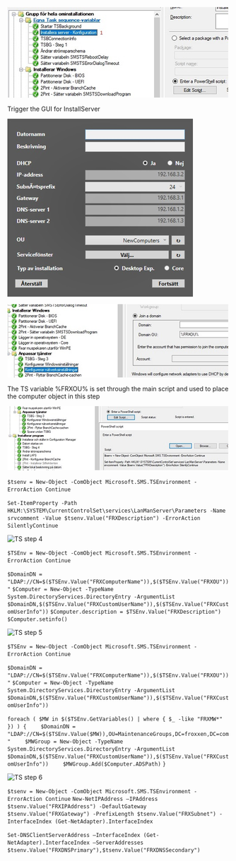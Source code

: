 ![TS step 1](img/TS_step_1_-_Start_InstallServer_script.jpg)

Trigger the GUI for InstallServer

![InstallServer GUI](img/InstallServer_GUI.jpg)



![TS step 2](img/TS_step_2_-_Konfigurera_natverksinstallningar.jpg)

The TS variable %FRXOU% is set through the main script and used to place the computer object in this step

![TS step 3](img/TS_step_3_-_Satt_lokal_datorbeskrivning.jpg)

```$tsenv = New-Object -ComObject Microsoft.SMS.TSEnvironment -ErrorAction Continue```

```Set-ItemProperty -Path HKLM:\SYSTEM\CurrentControlSet\services\LanManServer\Parameters -Name srvcomment -Value $tsenv.Value("FRXDescription") -ErrorAction SilentlyContinue```

![TS step 4](img/TS_step_4_-_Satt_beskrivning_på_AD-objekt.jpg)

```$TSEnv = New-Object -ComObject Microsoft.SMS.TSEnvironment -ErrorAction Continue```

```$DomainDN = "LDAP://CN=$($TSEnv.Value("FRXComputerName")),$($TSEnv.Value("FRXOU"))"```
```$Computer = New-Object -TypeName System.DirectoryServices.DirectoryEntry -ArgumentList $DomainDN,$($TSEnv.Value("FRXCustomUserName")),$($TSEnv.Value("FRXCustomUserInfo"))```
```$Computer.description = $TSEnv.Value("FRXDescription")```
```$Computer.setinfo()```

![TS step 5](img/TS_step_5_-_Lagger_till_servicefonstergrupper.jpg)

```$TSEnv = New-Object -ComObject Microsoft.SMS.TSEnvironment -ErrorAction Continue```

```$DomainDN = "LDAP://CN=$($TSEnv.Value("FRXComputerName")),$($TSEnv.Value("FRXOU"))"```
```$Computer = New-Object -TypeName System.DirectoryServices.DirectoryEntry -ArgumentList``` ```$DomainDN,$($TSEnv.Value("FRXCustomUserName")),$($TSEnv.Value("FRXCustomUserInfo"))```

```foreach ( $MW in $($TSEnv.GetVariables() | where { $_ -like "FRXMW*" }) ) {```
```    $DomainDN = "LDAP://CN=$($TSEnv.Value($MW)),OU=MaintenanceGroups,DC=froxxen,DC=com"```
```    $MWGroup = New-Object -TypeName System.DirectoryServices.DirectoryEntry -ArgumentList $DomainDN,$($TSEnv.Value("FRXCustomUserName")),$($TSEnv.Value("FRXCustomUserInfo"))```
```    $MWGroup.Add($Computer.ADSPath)```
```}```

![TS step 6](img/TS_step_6_-_Satter_angiven_konfiguration_på_natverkskort.jpg)

```$tsenv = New-Object -ComObject Microsoft.SMS.TSEnvironment -ErrorAction Continue```
```New-NetIPAddress –IPAddress $tsenv.Value("FRXIPAddress") -DefaultGateway $tsenv.Value("FRXGateway") -PrefixLength $tsenv.Value("FRXSubnet") -InterfaceIndex (Get-NetAdapter).InterfaceIndex```

```Set-DNSClientServerAddress –InterfaceIndex (Get-NetAdapter).InterfaceIndex –ServerAddresses $tsenv.Value("FRXDNSPrimary"),$tsenv.Value("FRXDNSSecondary")```
